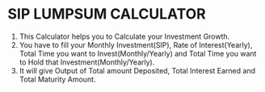 # SIP LUMPSUM CALCULATOR

1. This Calculator helps you to Calculate your Investment Growth.
2. You have to fill your Monthly Investment(SIP), Rate of Interest(Yearly), Total Time you want to Invest(Monthly/Yearly) and Total Time you want to Hold that Investment(Monthly/Yearly).
3. It will give Output of Total amount Deposited, Total Interest Earned and Total Maturity Amount.
